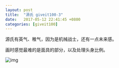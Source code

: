 ```yaml
---
layout: post
title:  "源氏 giveit100-3"
date:   2017-05-12 22:41:45 +0800
categories: [giveit100]
---
```


源氏有英气、稚气，因为是机械战士，还有一点未来感。

画时感觉最难的是面具的部分，以及处理头身比例。

![img](http://om8elxcsh.bkt.clouddn.com/giveit100-3.jpg)

